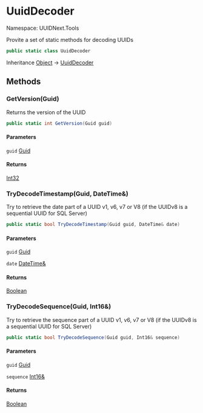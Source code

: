 # UuidDecoder

Namespace: UUIDNext.Tools

Provite a set of static methods for decoding UUIDs

```csharp
public static class UuidDecoder
```

Inheritance [Object](https://docs.microsoft.com/en-us/dotnet/api/system.object) → [UuidDecoder](./uuidnext.tools.uuiddecoder.md)

## Methods

### **GetVersion(Guid)**

Returns the version of the UUID

```csharp
public static int GetVersion(Guid guid)
```

#### Parameters

`guid` [Guid](https://docs.microsoft.com/en-us/dotnet/api/system.guid)<br>

#### Returns

[Int32](https://docs.microsoft.com/en-us/dotnet/api/system.int32)<br>

### **TryDecodeTimestamp(Guid, DateTime&)**

Try to retrieve the date part of a UUID v1, v6, v7 or V8 (if the UUIDv8 is a sequential UUID for SQL Server)

```csharp
public static bool TryDecodeTimestamp(Guid guid, DateTime& date)
```

#### Parameters

`guid` [Guid](https://docs.microsoft.com/en-us/dotnet/api/system.guid)<br>

`date` [DateTime&](https://docs.microsoft.com/en-us/dotnet/api/system.datetime&)<br>

#### Returns

[Boolean](https://docs.microsoft.com/en-us/dotnet/api/system.boolean)<br>

### **TryDecodeSequence(Guid, Int16&)**

Try to retrieve the sequence part of a UUID v1, v6, v7 or V8 (if the UUIDv8 is a sequential UUID for SQL Server)

```csharp
public static bool TryDecodeSequence(Guid guid, Int16& sequence)
```

#### Parameters

`guid` [Guid](https://docs.microsoft.com/en-us/dotnet/api/system.guid)<br>

`sequence` [Int16&](https://docs.microsoft.com/en-us/dotnet/api/system.int16&)<br>

#### Returns

[Boolean](https://docs.microsoft.com/en-us/dotnet/api/system.boolean)<br>
